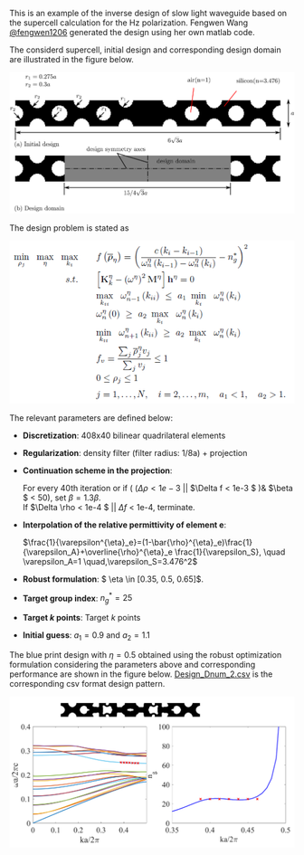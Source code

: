 
This is an example of the inverse design of slow light waveguide based on the supercell calculation for the Hz polarization. Fengwen Wang [@fengwen1206](https://github.com/fengwen1206) generated the design using her own  matlab code. 

The considerd supercell, initial design and corresponding design domain are illustrated in the figure below.

![schematic](/slow_light_waveguide/Illustration.png)

The design problem is stated as

![schematic](/slow_light_waveguide/Optimizationformulation.PNG)

 The relevant parameters are defined below:
 - **Discretization**: 408x40 bilinear quadrilateral elements
 - **Regularization**: density filter (filter radius: 1/8a) + projection
 - **Continuation scheme in the projection**: 	
 
     For every 40th iteration or if  ( ($\Delta \rho < 1e-3$  || $\Delta f < 1e-3 $ )& $\beta $ < 50),   set $\beta=1.3 \beta$.   
     If $\Delta \rho < 1e-4 $ ||  $\Delta f$ < 1e-4,  terminate. 
 
- **Interpolation of the relative permittivity of element e**:

    $\frac{1}{\varepsilon^{\eta}_e}=(1-\bar{\rho}^{\eta}_e)\frac{1}{\varepsilon_A}+\overline{\rho}^{\eta}_e  \frac{1}{\varepsilon_S}, \quad   \varepsilon_A=1 \quad,\varepsilon_S=3.476^2$
  
- **Robust formulation**: $ \eta \in [0.35, 0.5, 0.65]$.
- **Target group index**: $n^*_g=25$
- **Target $k$ points**: Target $k$ points
- **Initial guess**:  $a_1=0.9$ and $a_2=1.1$  

The blue print design  with $\eta=0.5$ obtained using the robust optimization formulation considering the parameters above and corresponding performance are shown in the figure below. [Design_Dnum_2.csv](https://github.com/NanoComp/photonics-opt-testbed/blob/main/slow_light_waveguide/Design_Dnum_2.csv) is the corresponding csv format design pattern. 


![schematic](/slow_light_waveguide/Resp_Dnum_2_FF.png)
